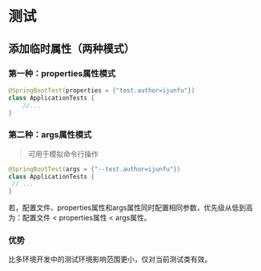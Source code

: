 # 测试

## 添加临时属性（两种模式）

### 第一种：properties属性模式
```java
@SpringBootTest(properties = {"test.author=ijunfu"})
class ApplicationTests {
    //...
}
```

### 第二种：args属性模式
> 可用于模拟命令行操作

```java
@SpringBootTest(args = {"--test.author=ijunfu"})
class ApplicationTests {
 // ...   
}
```

若，配置文件、properties属性和args属性同时配置相同参数，优先级从低到高为：配置文件 < properties属性 < args属性。

### 优势
比多环境开发中的测试环境影响范围更小，仅对当前测试类有效。

